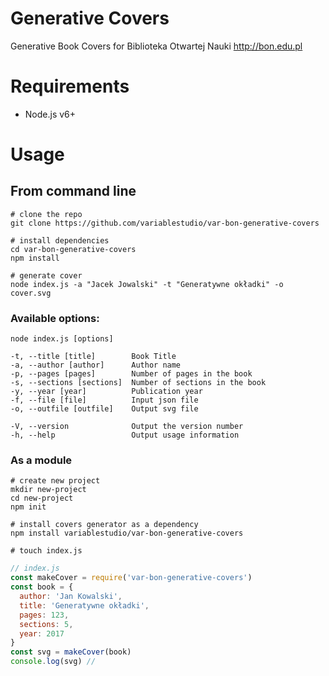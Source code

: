 # Generative Covers

Generative Book Covers for Biblioteka Otwartej Nauki http://bon.edu.pl

# Requirements

- Node.js v6+

# Usage

## From command line

```
# clone the repo
git clone https://github.com/variablestudio/var-bon-generative-covers

# install dependencies
cd var-bon-generative-covers
npm install

# generate cover
node index.js -a "Jacek Jowalski" -t "Generatywne okładki" -o cover.svg
```

### Available options:
```text
node index.js [options]

-t, --title [title]        Book Title
-a, --author [author]      Author name
-p, --pages [pages]        Number of pages in the book
-s, --sections [sections]  Number of sections in the book
-y, --year [year]          Publication year
-f, --file [file]          Input json file
-o, --outfile [outfile]    Output svg file

-V, --version              Output the version number
-h, --help                 Output usage information
```

### As a module

```
# create new project
mkdir new-project
cd new-project
npm init

# install covers generator as a dependency
npm install variablestudio/var-bon-generative-covers

# touch index.js
```

```javascript
// index.js
const makeCover = require('var-bon-generative-covers')
const book = {
  author: 'Jan Kowalski',
  title: 'Generatywne okładki',
  pages: 123,
  sections: 5,
  year: 2017
}
const svg = makeCover(book)
console.log(svg) //
```
